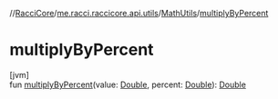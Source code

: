 //[RacciCore](../../../index.md)/[me.racci.raccicore.api.utils](../index.md)/[MathUtils](index.md)/[multiplyByPercent](multiply-by-percent.md)

# multiplyByPercent

[jvm]\
fun [multiplyByPercent](multiply-by-percent.md)(value: [Double](https://kotlinlang.org/api/latest/jvm/stdlib/kotlin/-double/index.html), percent: [Double](https://kotlinlang.org/api/latest/jvm/stdlib/kotlin/-double/index.html)): [Double](https://kotlinlang.org/api/latest/jvm/stdlib/kotlin/-double/index.html)
